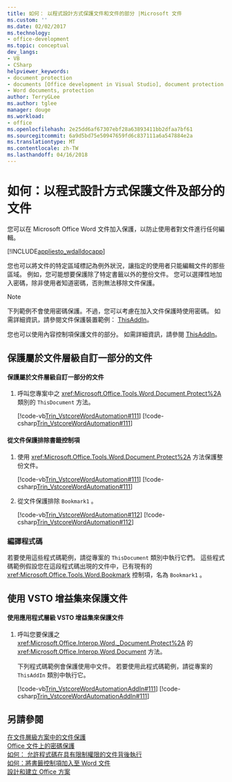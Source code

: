 ```yaml
---
title: 如何： 以程式設計方式保護文件和文件的部分 |Microsoft 文件
ms.custom: ''
ms.date: 02/02/2017
ms.technology:
- office-development
ms.topic: conceptual
dev_langs:
- VB
- CSharp
helpviewer_keywords:
- document protection
- documents [Office development in Visual Studio], document protection
- Word documents, protection
author: TerryGLee
ms.author: tglee
manager: douge
ms.workload:
- office
ms.openlocfilehash: 2e25dd6af67307ebf28a63893411bb2dfaa7bf61
ms.sourcegitcommit: 6a9d5bd75e50947659fd6c837111a6a547884e2a
ms.translationtype: MT
ms.contentlocale: zh-TW
ms.lasthandoff: 04/16/2018
---
```

# <a name="how-to-programmatically-protect-documents-and-parts-of-documents"></a>如何：以程式設計方式保護文件及部分的文件
  您可以在 Microsoft Office Word 文件加入保護，以防止使用者對文件進行任何編輯。  
  
 [!INCLUDE[appliesto_wdalldocapp](../vsto/includes/appliesto-wdalldocapp-md.md)]  
  
 您也可以將文件的特定區域標記為例外狀況，讓指定的使用者只能編輯文件的那些區域。 例如，您可能想要保護除了特定書籤以外的整份文件。 您可以選擇性地加入密碼，除非使用者知道密碼，否則無法移除文件保護。  
  
> [!NOTE]  
>  下列範例不會使用密碼保護。不過，您可以考慮在加入文件保護時使用密碼。 如需詳細資訊，請參閱文件保護裝置範例： [ThisAddIn](../vsto/office-development-samples-and-walkthroughs.md)。  
  
 您也可以使用內容控制項保護文件的部分。 如需詳細資訊，請參閱 [ThisAddIn](../vsto/how-to-protect-parts-of-documents-by-using-content-controls.md)。  
  
## <a name="protecting-a-document-that-is-part-of-a-document-level-customization"></a>保護屬於文件層級自訂一部分的文件  
  
#### <a name="to-protect-a-document-that-is-part-of-a-document-level-customization"></a>保護屬於文件層級自訂一部分的文件  
  
1.  呼叫您專案中之 <xref:Microsoft.Office.Tools.Word.Document.Protect%2A> 類別的 `ThisDocument` 方法。  
  
     [!code-vb[Trin_VstcoreWordAutomation#111](../vsto/codesnippet/VisualBasic/Trin_VstcoreWordAutomationVB/ThisDocument.vb#111)]
     [!code-csharp[Trin_VstcoreWordAutomation#111](../vsto/codesnippet/CSharp/Trin_VstcoreWordAutomationCS/ThisDocument.cs#111)]  
  
#### <a name="to-exclude-a-bookmark-control-from-document-protection"></a>從文件保護排除書籤控制項  
  
1.  使用 <xref:Microsoft.Office.Tools.Word.Document.Protect%2A> 方法保護整份文件。  
  
     [!code-vb[Trin_VstcoreWordAutomation#111](../vsto/codesnippet/VisualBasic/Trin_VstcoreWordAutomationVB/ThisDocument.vb#111)]
     [!code-csharp[Trin_VstcoreWordAutomation#111](../vsto/codesnippet/CSharp/Trin_VstcoreWordAutomationCS/ThisDocument.cs#111)]  
  
2.  從文件保護排除 `Bookmark1` 。  
  
     [!code-vb[Trin_VstcoreWordAutomation#112](../vsto/codesnippet/VisualBasic/Trin_VstcoreWordAutomationVB/ThisDocument.vb#112)]
     [!code-csharp[Trin_VstcoreWordAutomation#112](../vsto/codesnippet/CSharp/Trin_VstcoreWordAutomationCS/ThisDocument.cs#112)]  
  
### <a name="compiling-the-code"></a>編譯程式碼  
 若要使用這些程式碼範例，請從專案的 `ThisDocument` 類別中執行它們。 這些程式碼範例假設您在這段程式碼出現的文件中，已有現有的 <xref:Microsoft.Office.Tools.Word.Bookmark> 控制項，名為 `Bookmark1` 。  
  
## <a name="protecting-a-document-by-using-an-vsto-add-in"></a>使用 VSTO 增益集來保護文件  
  
#### <a name="to-protect-a-document-by-using-an-application-level-vsto-add-in"></a>使用應用程式層級 VSTO 增益集來保護文件  
  
1.  呼叫您要保護之 <xref:Microsoft.Office.Interop.Word._Document.Protect%2A> 的 <xref:Microsoft.Office.Interop.Word.Document> 方法。  
  
     下列程式碼範例會保護使用中文件。 若要使用此程式碼範例，請從專案的 `ThisAddIn` 類別中執行它。  
  
     [!code-vb[Trin_VstcoreWordAutomationAddIn#111](../vsto/codesnippet/VisualBasic/Trin_VstcoreWordAutomationAddIn/ThisAddIn.vb#111)]
     [!code-csharp[Trin_VstcoreWordAutomationAddIn#111](../vsto/codesnippet/CSharp/Trin_VstcoreWordAutomationAddIn/ThisAddIn.cs#111)]  
  
## <a name="see-also"></a>另請參閱  
 [在文件層級方案中的文件保護](../vsto/document-protection-in-document-level-solutions.md)   
 [Office 文件上的密碼保護](../vsto/password-protection-on-office-documents.md)   
 [如何： 允許程式碼在具有限制權限的文件背後執行](../vsto/how-to-permit-code-to-run-behind-documents-with-restricted-permissions.md)   
 [如何：將書籤控制項加入至 Word 文件](../vsto/how-to-add-bookmark-controls-to-word-documents.md)   
 [設計和建立 Office 方案](../vsto/designing-and-creating-office-solutions.md)  
  
  